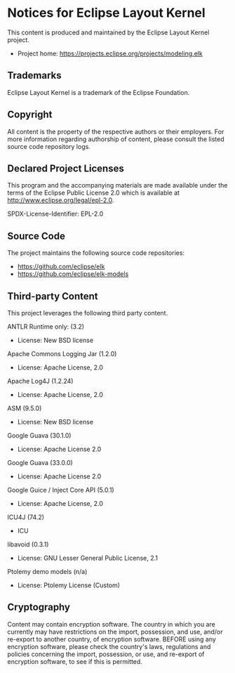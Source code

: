 # Notices for Eclipse Layout Kernel

This content is produced and maintained by the Eclipse Layout Kernel project.

* Project home: https://projects.eclipse.org/projects/modeling.elk

## Trademarks

 Eclipse Layout Kernel is a trademark of the Eclipse Foundation.

## Copyright

All content is the property of the respective authors or their employers. For
more information regarding authorship of content, please consult the listed
source code repository logs.

## Declared Project Licenses

This program and the accompanying materials are made available under the
terms of the Eclipse Public License 2.0 which is available at
http://www.eclipse.org/legal/epl-2.0.

SPDX-License-Identifier: EPL-2.0

## Source Code

The project maintains the following source code repositories:

* https://github.com/eclipse/elk
* https://github.com/eclipse/elk-models

## Third-party Content

This project leverages the following third party content.

ANTLR Runtime only: (3.2)

* License: New BSD license

Apache Commons Logging Jar (1.2.0)

* License: Apache License, 2.0

Apache Log4J (1.2.24)

* License: Apache License, 2.0

ASM (9.5.0)

* License: New BSD license

Google Guava (30.1.0)

* License: Apache License 2.0

Google Guava (33.0.0)

* License: Apache License 2.0

Google Guice / Inject Core API (5.0.1)

* License: Apache License, 2.0

ICU4J (74.2)

* ICU

libavoid (0.3.1)

* License:  GNU Lesser General Public License, 2.1

Ptolemy demo models (n/a)

* License: Ptolemy License (Custom)

## Cryptography

Content may contain encryption software. The country in which you are currently
may have restrictions on the import, possession, and use, and/or re-export to
another country, of encryption software. BEFORE using any encryption software,
please check the country's laws, regulations and policies concerning the import,
possession, or use, and re-export of encryption software, to see if this is
permitted.
